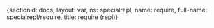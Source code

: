 {sectionid: docs, layout: var, ns: specialrepl, name: require, full-name: specialrepl/require,
  title: require (repl)}
